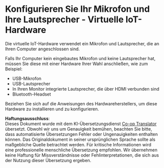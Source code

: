 <!--
CO_OP_TRANSLATOR_METADATA:
{
  "original_hash": "7a65ee743f916276a2848b8a9491feb7",
  "translation_date": "2025-08-25T22:51:56+00:00",
  "source_file": "6-consumer/lessons/1-speech-recognition/virtual-device-microphone.md",
  "language_code": "de"
}
-->
# Konfigurieren Sie Ihr Mikrofon und Ihre Lautsprecher - Virtuelle IoT-Hardware

Die virtuelle IoT-Hardware verwendet ein Mikrofon und Lautsprecher, die an Ihren Computer angeschlossen sind.

Falls Ihr Computer kein eingebautes Mikrofon und keine Lautsprecher hat, müssen Sie diese mit einer Hardware Ihrer Wahl anschließen, wie zum Beispiel:

* USB-Mikrofon
* USB-Lautsprecher
* In Ihren Monitor integrierte Lautsprecher, die über HDMI verbunden sind
* Bluetooth-Headset

Beziehen Sie sich auf die Anweisungen des Hardwareherstellers, um diese Hardware zu installieren und zu konfigurieren.

**Haftungsausschluss**:  
Dieses Dokument wurde mit dem KI-Übersetzungsdienst [Co-op Translator](https://github.com/Azure/co-op-translator) übersetzt. Obwohl wir uns um Genauigkeit bemühen, beachten Sie bitte, dass automatisierte Übersetzungen Fehler oder Ungenauigkeiten enthalten können. Das Originaldokument in seiner ursprünglichen Sprache sollte als maßgebliche Quelle betrachtet werden. Für kritische Informationen wird eine professionelle menschliche Übersetzung empfohlen. Wir übernehmen keine Haftung für Missverständnisse oder Fehlinterpretationen, die sich aus der Nutzung dieser Übersetzung ergeben.